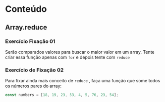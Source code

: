 # Conteúdo

## Array.reduce

### Exercício Fixação 01
Serão comparados valores para buscar o maior valor em um array. Tente criar essa função apenas com `for` e depois tente com `reduce`

### Exercício de Fixação 02

Para fixar ainda mais conceito de  `reduce`  , faça uma função que some todos os números pares do array:


```javascript
const numbers = [18, 19, 23, 53, 4, 5, 76, 23, 54];
```
